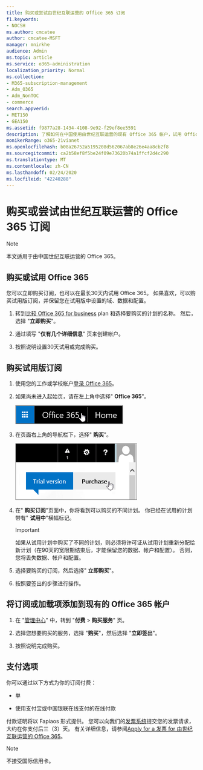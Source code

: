```yaml
---
title: 购买或尝试由世纪互联运营的 Office 365 订阅
f1.keywords:
- NOCSH
ms.author: cmcatee
author: cmcatee-MSFT
manager: mnirkhe
audience: Admin
ms.topic: article
ms.service: o365-administration
localization_priority: Normal
ms.collection:
- M365-subscription-management
- Adm_O365
- Adm_NonTOC
- commerce
search.appverid:
- MET150
- GEA150
ms.assetid: f9877a28-1434-4108-9e92-f29ef8ee5591
description: 了解如何在中国使用由世纪互联运营的现有 Office 365 帐户，试用 Office 365 订阅或立即将其购买、添加订阅或获取加载项。
monikerRange: o365-21vianet
ms.openlocfilehash: b08a26752a5195208d562067ab8e26e4aa8cb2f8
ms.sourcegitcommit: ca2b58ef8f5be24f09e73620b74a1ffcf2d4c290
ms.translationtype: MT
ms.contentlocale: zh-CN
ms.lasthandoff: 02/24/2020
ms.locfileid: "42240288"
---
```

# <a name="buy-or-try-subscriptions-for-office-365-operated-by-21vianet"></a>购买或尝试由世纪互联运营的 Office 365 订阅

> [!NOTE]
>  本文适用于由中国世纪互联运营的 Office 365。

## <a name="buy-or-try-office-365"></a>购买或试用 Office 365

您可以立即购买订阅，也可以在最长30天内试用 Office 365。 如果喜欢，可以购买试用版订阅，并保留您在试用版中设置的域、数据和配置。

1. 转到[比较 Office 365 for business](https://go.microsoft.com/fwlink/p/?linkid=393691&amp;clcid=0x409) plan 和选择要购买的计划的名称。 然后，选择 "**立即购买**"。

2. 通过填写 "**仅有几个详细信息**" 页来创建帐户。

3. 按照说明设置30天试用或完成购买。

## <a name="buy-your-trial-subscription"></a>购买试用版订阅

1. 使用您的工作或学校帐户[登录 Office 365](https://go.microsoft.com/fwlink/p/?linkid=513813)。

2. 如果尚未进入起始页，请在左上角中选择" **Office 365**"。

    ![可导航到 Office 365 开始页面的按钮](../media/2fc597ab-ae33-4e5a-aec1-e60e48beac62.png)

3. 在页面右上角的导航栏下，选择" **购买**"。

    ![购买你的 Office 365 试用版的按钮](../media/73fba4ad-6879-460b-8ef1-f2efb2ee4104.png)

4. 在" **购买订阅**"页面中，你将看到可以购买的不同计划。 你已经在试用的计划带有" **试用中**"横幅标记。

    > [!IMPORTANT]
    > 如果从试用计划中购买了不同的计划，则必须将许可证从试用计划重新分配给新计划（在90天的宽限期结束后，才能保留您的数据、帐户和配置）。 否则，您将丢失数据、帐户和配置。

5. 选择要购买的订阅，然后选择" **立即购买**"。

6. 按照要签出的步骤进行操作。

## <a name="add-subscriptions-or-add-ons-to-an-existing-office-365-account"></a>将订阅或加载项添加到现有的 Office 365 帐户

1. 在 "[管理中心](https://go.microsoft.com/fwlink/p/?linkid=850627)" 中，转到 "**付费** \> **购买服务**" 页。

2. 选择您想要购买的服务，选择 "**购买**"，然后选择 "**立即签出**"。

3. 按照说明完成购买。

## <a name="payment-options"></a>支付选项

你可以通过以下方式为你的订阅付费：

- 单

- 使用支付宝或中国银联在线支付的在线付款

付款证明将以 Fapiaos 形式提供。 您可以向我们的[发票系统](https://go.microsoft.com/fwlink/p/?LinkId=395314)提交您的发票请求，大约在你支付后三（3）天。 有关详细信息，请参阅[Apply for a 发票 for 由世纪互联运营的 Office 365](apply-for-a-fapiao.md)。

> [!NOTE]
>  不接受国际信用卡。